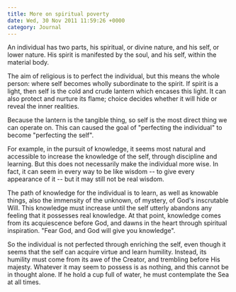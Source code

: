 ```yaml
---
title: More on spiritual poverty
date: Wed, 30 Nov 2011 11:59:26 +0000
category: Journal
---
```


An individual has two parts, his spiritual, or divine nature, and his self,
or lower nature.  His spirit is manifested by the soul, and his self,
within the material body.

The aim of religious is to perfect the individual, but this means the whole
person: where self becomes wholly subordinate to the spirit.  If spirit is
a light, then self is the cold and crude lantern which encases this light.  It
can also protect and nurture its flame; choice decides whether it will hide
or reveal the inner realities.

Because the lantern is the tangible thing, so self is the most direct thing
we can operate on.  This can caused the goal of "perfecting the individual"
to become "perfecting the self".

For example, in the pursuit of knowledge, it seems most natural and
accessible to increase the knowledge of the self, through discipline and
learning.  But this does not necessarily make the individual more wise.  In
fact, it can seem in every way to be like wisdom -- to give every
appearance of it -- but it may still not be real wisdom.

The path of knowledge for the individual is to learn, as well as knowable
things, also the immensity of the unknown, of mystery, of God's inscrutable
Will.  This knowledge must increase until the self utterly abandons any
feeling that it possesses real knowledge.  At that point, knowledge comes
from its acquiescence before God, and dawns in the heart through spiritual
inspiration.  "Fear God, and God will give you knowledge".

So the individual is not perfected through enriching the self, even though
it seems that the self can acquire virtue and learn humility.  Instead, its
humility must come from its awe of the Creator, and trembling before His
majesty.  Whatever it may seem to possess is as nothing, and this cannot be
in thought alone.  If he hold a cup full of water, he must contemplate the
Sea at all times.
